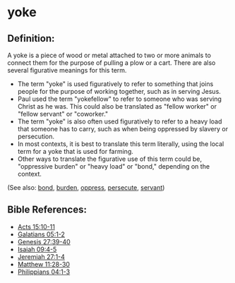 # yoke #

## Definition: ##

A yoke is a piece of wood or metal attached to two or more animals to connect them for the purpose of pulling a plow or a cart. There are also several figurative meanings for this term.

   * The term "yoke" is used figuratively to refer to something that joins people for the purpose of working together, such as in serving Jesus.
   * Paul used the term "yokefellow" to refer to someone who was serving Christ as he was. This could also be translated as "fellow worker" or "fellow servant" or "coworker."
   * The term "yoke" is also often used figuratively to refer to a heavy load that someone has to carry, such as when being oppressed by slavery or persecution.
   * In most contexts, it is best to translate this term literally, using the local term for a yoke that is used for farming.
   * Other ways to translate the figurative use of this term could be, "oppressive burden" or "heavy load" or "bond," depending on the context.

(See also: [bond](../kt/bond.md), [burden](../other/burden.md), [oppress](../kt/oppress.md), [persecute](../other/persecute.md), [servant](../other/servant.md))

## Bible References: ##

* [Acts 15:10-11](https://door43.org/en/bible/notes/act/15/10)
* [Galatians 05:1-2](https://door43.org/en/bible/notes/gal/05/01)
* [Genesis 27:39-40](https://door43.org/en/bible/notes/gen/27/39)
* [Isaiah 09:4-5](https://door43.org/en/bible/notes/isa/09/04)
* [Jeremiah 27:1-4](https://door43.org/en/bible/notes/jer/27/01)
* [Matthew 11:28-30](https://door43.org/en/bible/notes/mat/11/28)
* [Philippians 04:1-3](https://door43.org/en/bible/notes/php/04/01)

